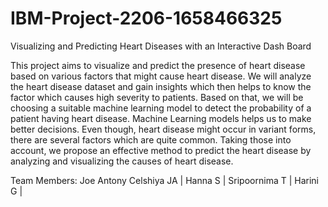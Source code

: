 # IBM-Project-2206-1658466325
Visualizing and Predicting Heart Diseases with an Interactive Dash Board

This project aims to visualize and predict the presence of heart disease based on various factors that might cause heart disease. We will analyze the heart disease 
dataset and gain insights which then helps to know the factor which causes high severity to patients. Based on that, we will be choosing a suitable machine learning
model to detect the probability of a patient having heart disease. Machine Learning models helps us to make better decisions. Even though, heart disease might occur
in variant forms, there are several factors which are quite common. Taking those into account, we propose an effective method to predict the heart disease by analyzing
and visualizing the causes of heart disease.

Team Members:
Joe Antony Celshiya JA |
Hanna S |
Sripoornima T |
Harini G |
